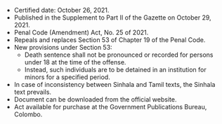 - Certified date: October 26, 2021.
- Published in the Supplement to Part II of the Gazette on October 29, 2021.
- Penal Code (Amendment) Act, No. 25 of 2021.
- Repeals and replaces Section 53 of Chapter 19 of the Penal Code.
- New provisions under Section 53:
  - Death sentence shall not be pronounced or recorded for persons under 18 at the time of the offense.
  - Instead, such individuals are to be detained in an institution for minors for a specified period.
- In case of inconsistency between Sinhala and Tamil texts, the Sinhala text prevails.
- Document can be downloaded from the official website.
- Act available for purchase at the Government Publications Bureau, Colombo.